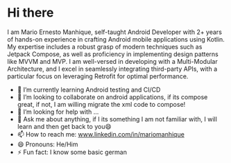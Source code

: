 
<h1>Hi there</h1>
         
 I am Mario Ernesto Manhique, self-taught Android Developer with 2+ years of hands-on experience in crafting Android
 mobile applications using Kotlin. My expertise includes a robust grasp of modern
 techniques such as Jetpack Compose, as well as proficiency in implementing design patterns like
 MVVM and MVP. I am well-versed in developing with a Multi-Modular Architecture, and I excel in
 seamlessly integrating third-party APIs, with a particular focus on leveraging Retrofit for optimal
 performance.

- 🌱 I’m currently learning Android testing and CI/CD
- 👯 I’m looking to collaborate on android applications, if its compose great, if not, I am willing migrate the xml code to compose!
- 🤔 I’m looking for help with ...
- 💬 Ask me about anything, if I its something I am not familiar with, I will learn and then get back to you😄
- 📫 How to reach me: <a href="www.linkedin.com/in/mariomanhique" target="_blank"> www.linkedin.com/in/mariomanhique</a>
- 😄 Pronouns: He/Him
- ⚡ Fun fact: I know some basic german

